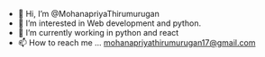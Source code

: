 - 👋 Hi, I’m @MohanapriyaThirumurugan
- 👀 I’m interested in Web development and python.
- 🌱 I’m currently working in python and react
- 📫 How to reach me ... mohanapriyathirumurugan17@gmail.com

<!---
MohanapriyaThirumurugan/MohanapriyaThirumurugan is a ✨ special ✨ repository because its `README.md` (this file) appears on your GitHub profile.
You can click the Preview link to take a look at your changes.
--->
